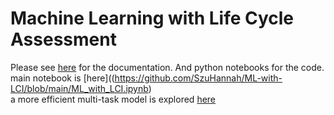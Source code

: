 # Machine Learning with Life Cycle Assessment  
Please see [here](/Writeup.pdf) for the documentation. And python notebooks for the code.  
main notebook is [here]((https://github.com/SzuHannah/ML-with-LCI/blob/main/ML_with_LCI.ipynb)  
a more efficient multi-task model is explored [here](https://github.com/SzuHannah/ML-with-LCI/blob/main/PerhapsEfficientMultiTask.ipynb)
